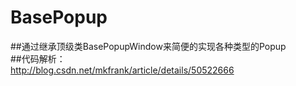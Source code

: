 # BasePopup

##通过继承顶级类BasePopupWindow来简便的实现各种类型的Popup</br>
##代码解析：</br>
  http://blog.csdn.net/mkfrank/article/details/50522666

